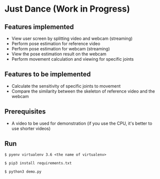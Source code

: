 # Just Dance (Work in Progress)

## Features implemented
- View user screen by splitting video and webcam (streaming)
- Perform pose estimation for reference video
- Perform pose estimation for webcam (streaming)
- View the pose estimation result on the webcam
- Perform movement calculation and viewing for specific joints


## Features to be implemented
- Calculate the sensitivity of specific joints to movement
- Compare the similarity between the skeleton of reference video and the webcam


## Prerequisites
- A video to be used for demonstration (if you use the CPU, it's better to use shorter videos)


## Run
```
$ pyenv virtualenv 3.6 <the name of virtualenv>
```


```
$ pip3 install requirements.txt
```


```
$ python3 demo.py
```

